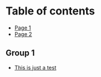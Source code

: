 # Table of contents

* [Page 1](README.md)
* [Page 2](page-2.md)

## Group 1

* [This is just a test](group-1/this-is-just-a-test.md)
